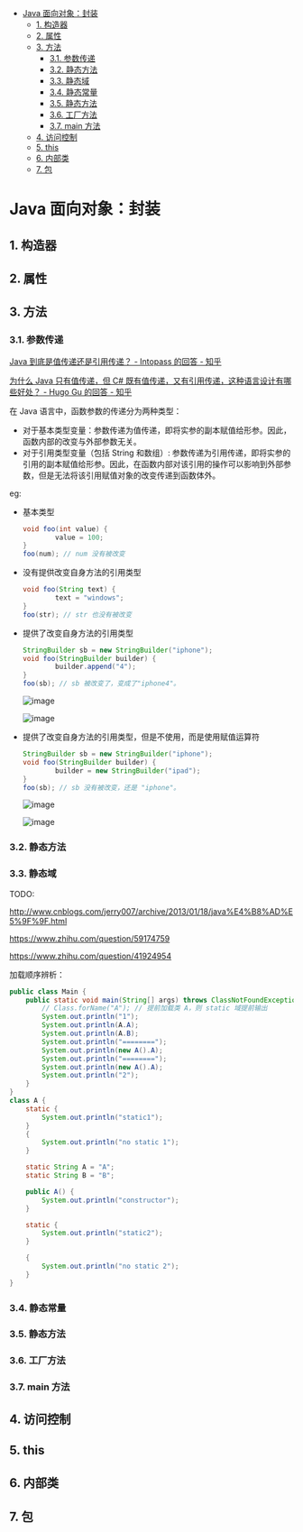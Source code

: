 - [Java 面向对象：封装](#java-面向对象封装)
	- [1. 构造器](#1-构造器)
	- [2. 属性](#2-属性)
	- [3. 方法](#3-方法)
		- [3.1. 参数传递](#31-参数传递)
		- [3.2. 静态方法](#32-静态方法)
		- [3.3. 静态域](#33-静态域)
		- [3.4. 静态常量](#34-静态常量)
		- [3.5. 静态方法](#35-静态方法)
		- [3.6. 工厂方法](#36-工厂方法)
		- [3.7. main 方法](#37-main-方法)
	- [4. 访问控制](#4-访问控制)
	- [5. this](#5-this)
	- [6. 内部类](#6-内部类)
	- [7. 包](#7-包)

# Java 面向对象：封装

## 1. 构造器

## 2. 属性

## 3. 方法

### 3.1. 参数传递

[Java 到底是值传递还是引用传递？ - Intopass 的回答 - 知乎](https://www.zhihu.com/question/31203609/answer/50992895)

[为什么 Java 只有值传递，但 C# 既有值传递，又有引用传递，这种语言设计有哪些好处？ - Hugo Gu 的回答 - 知乎](https://www.zhihu.com/question/20628016/answer/28970414)

在 Java 语言中，函数参数的传递分为两种类型：
- 对于基本类型变量：参数传递为值传递，即将实参的副本赋值给形参。因此，函数内部的改变与外部参数无关。
- 对于引用类型变量（包括 String 和数组）: 参数传递为引用传递，即将实参的引用的副本赋值给形参。因此，在函数内部对该引用的操作可以影响到外部参数，但是无法将该引用赋值对象的改变传递到函数体外。

eg:
- 基本类型
	```java
	void foo(int value) {
			value = 100;
	}
	foo(num); // num 没有被改变
	```
- 没有提供改变自身方法的引用类型
	```java
	void foo(String text) {
			text = "windows";
	}
	foo(str); // str 也没有被改变
	```
- 提供了改变自身方法的引用类型
	```java
	StringBuilder sb = new StringBuilder("iphone");
	void foo(StringBuilder builder) {
			builder.append("4");
	}
	foo(sb); // sb 被改变了，变成了"iphone4"。
	```
	![image](http://otaivnlxc.bkt.clouddn.com/jpg/2018/5/11/808284be05008851d3bea1dc9e061a9a.jpg)

	![image](http://otaivnlxc.bkt.clouddn.com/jpg/2018/5/11/cdffce0a9c92fa18cfb9b73f6cbe9508.jpg)

- 提供了改变自身方法的引用类型，但是不使用，而是使用赋值运算符
	```java
	StringBuilder sb = new StringBuilder("iphone");
	void foo(StringBuilder builder) {
			builder = new StringBuilder("ipad");
	}
	foo(sb); // sb 没有被改变，还是 "iphone"。
	```
	![image](http://otaivnlxc.bkt.clouddn.com/jpg/2018/5/11/808284be05008851d3bea1dc9e061a9a.jpg)

	![image](http://otaivnlxc.bkt.clouddn.com/jpg/2018/5/11/86242c7bf0f630043bddcd62ce642b0f.jpg)

### 3.2. 静态方法

### 3.3. 静态域

TODO: 

http://www.cnblogs.com/jerry007/archive/2013/01/18/java%E4%B8%AD%E5%9F%9F.html

https://www.zhihu.com/question/59174759

https://www.zhihu.com/question/41924954

加载顺序辨析：
```java
public class Main {
	public static void main(String[] args) throws ClassNotFoundException {
		// Class.forName("A"); // 提前加载类 A，则 static 域提前输出
		System.out.println("1");
		System.out.println(A.A);
		System.out.println(A.B);
		System.out.println("========");
		System.out.println(new A().A);
		System.out.println("========");
		System.out.println(new A().A);
		System.out.println("2");
	}
}
class A {
	static {
		System.out.println("static1");
	}
	{
		System.out.println("no static 1");
	}

	static String A = "A";
	static String B = "B";

	public A() {
		System.out.println("constructor");
	}

	static {
		System.out.println("static2");
	}

	{
		System.out.println("no static 2");
	}
}
```

### 3.4. 静态常量

### 3.5. 静态方法

### 3.6. 工厂方法

### 3.7. main 方法

## 4. 访问控制

## 5. this

## 6. 内部类

## 7. 包